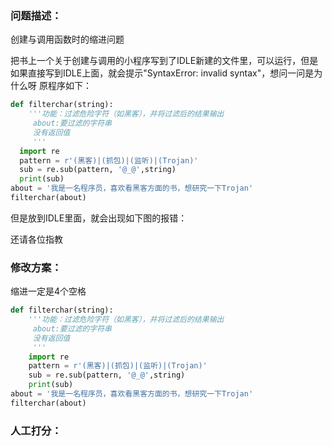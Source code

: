 ### 问题描述：
<p>创建与调用函数时的缩进问题</p>
把书上一个关于创建与调用的小程序写到了IDLE新建的文件里，可以运行，但是如果直接写到IDLE上面，就会提示"SyntaxError: invalid syntax"，想问一问是为什么呀
原程序如下：

```python
def filterchar(string): 
    '''功能：过滤危险字符（如黑客），并将过滤后的结果输出
     about:要过滤的字符串
     没有返回值
     '''  
  import re
  pattern = r'(黑客)|(抓包)|(监听)|(Trojan)'
  sub = re.sub(pattern, '@_@',string)
  print(sub)
about = '我是一名程序员，喜欢看黑客方面的书，想研究一下Trojan'
filterchar(about) 

```
但是放到IDLE里面，就会出现如下图的报错：

还请各位指教 
### 修改方案：
缩进一定是4个空格

```python
def filterchar(string): 
    '''功能：过滤危险字符（如黑客），并将过滤后的结果输出
     about:要过滤的字符串
     没有返回值
     '''  
    import re
    pattern = r'(黑客)|(抓包)|(监听)|(Trojan)'
    sub = re.sub(pattern, '@_@',string)
    print(sub)
about = '我是一名程序员，喜欢看黑客方面的书，想研究一下Trojan'
filterchar(about)

```

### 人工打分：
